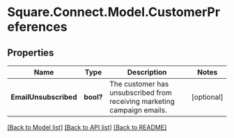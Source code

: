 # Square.Connect.Model.CustomerPreferences
## Properties

Name | Type | Description | Notes
------------ | ------------- | ------------- | -------------
**EmailUnsubscribed** | **bool?** | The customer has unsubscribed from receiving marketing campaign emails. | [optional] 



[[Back to Model list]](../README.md#documentation-for-models) [[Back to API list]](../README.md#documentation-for-api-endpoints) [[Back to README]](../README.md)

